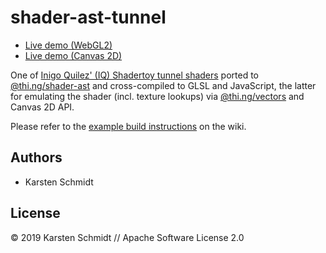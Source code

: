 # shader-ast-tunnel

- [Live demo (WebGL2)](http://demo.thi.ng/umbrella/shader-ast-tunnel/)
- [Live demo (Canvas 2D)](http://demo.thi.ng/umbrella/shader-ast-tunnel/#2d)

One of [Inigo Quilez' (IQ) Shadertoy tunnel
shaders](https://www.shadertoy.com/view/Ms2SWW) ported to
[@thi.ng/shader-ast](https://github.com/thi-ng/umbrella/tree/master/packages/shader-ast)
and cross-compiled to GLSL and JavaScript, the latter for emulating the
shader (incl. texture lookups) via
[@thi.ng/vectors](https://github.com/thi-ng/umbrella/tree/master/packages/vectors)
and Canvas 2D API.

Please refer to the [example build instructions](https://github.com/thi-ng/umbrella/wiki/Example-build-instructions) on the wiki.

## Authors

- Karsten Schmidt

## License

&copy; 2019 Karsten Schmidt // Apache Software License 2.0
